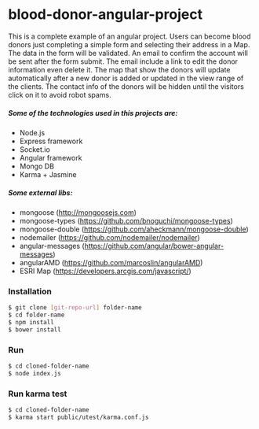# blood-donor-angular-project
This is a complete example of an angular project.
Users can become blood donors just completing a simple form and selecting their address in a Map.
The data in the form will be validated.
An email to confirm the account will be sent after the form submit.
The email include a link to edit the  donor information even delete it.
The map that show the donors will update automatically after a new donor is added or updated in the view range of the clients.
The contact info of the donors will be hidden until the visitors click on it to avoid robot spams.

##### Some of the technologies used in this projects are:
  - Node.js
  - Express framework
  - Socket.io
  - Angular framework
  - Mongo DB
  - Karma + Jasmine

##### Some external libs:
  - mongoose (http://mongoosejs.com)
  - mongoose-types (https://github.com/bnoguchi/mongoose-types)
  - mongoose-double (https://github.com/aheckmann/mongoose-double)
  - nodemailer (https://github.com/nodemailer/nodemailer)
  - angular-messages (https://github.com/angular/bower-angular-messages)
  - angularAMD (https://github.com/marcoslin/angularAMD)
  - ESRI Map (https://developers.arcgis.com/javascript/)

### Installation
```sh
$ git clone [git-repo-url] folder-name
$ cd folder-name
$ npm install
$ bower install
```

### Run
```sh
$ cd cloned-folder-name
$ node index.js
```

### Run karma test
```sh
$ cd cloned-folder-name
$ karma start public/utest/karma.conf.js
```
